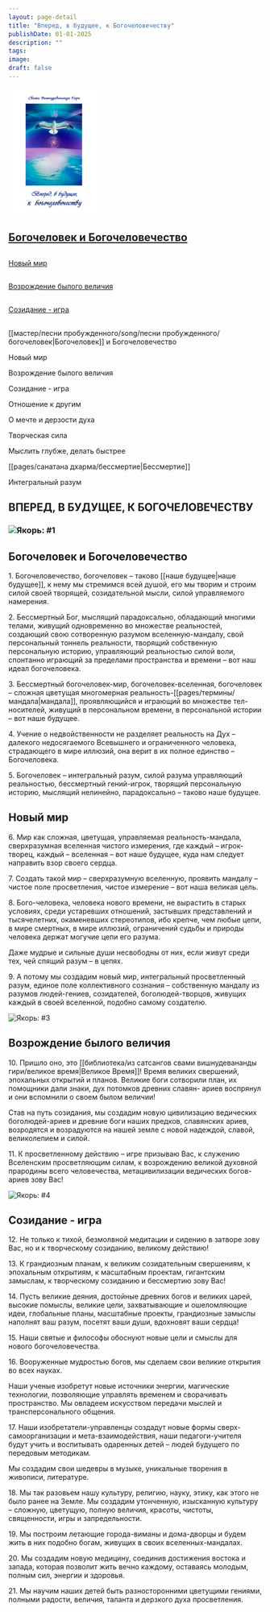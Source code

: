 ```yaml
---
layout: page-detail
title: "Вперед, в будущее, к Богочеловечеству"
publishDate: 01-01-2025
description: ""
tags:
image:
draft: false
---
```


![Вперед, в будущее, к Богочеловечеству](/upload/iblock/b8d/b8da8b16ae7c8507023e923e738f4cd8.jpg)

## 

## [Богочеловек и Богочеловечество](#1)

##   
[Новый мир](#2)

##   
[Возрождение былого величия](#3)

##   
[Созидание - игра](#4)

## 

  
 [[мастер/песни пробужденного/song/песни пробужденного/богочеловек|Богочеловек]] и Богочеловечество  
  
 Новый мир  
  
 Возрождение былого величия  
  
 Созидание - игра  
  
 Отношение к другим  
  
 О мечте и дерзости духа  
  
 Творческая сила  
  
 Мыслить глубже, делать быстрее  
  
 [[pages/санатана дхарма/бессмертие|Бессмертие]]  
  
 Интегральный разум  
  
## 

## ВПЕРЕД, В БУДУЩЕЕ, К БОГОЧЕЛОВЕЧЕСТВУ

### ![](/bitrix/images/1.gif "Якорь: #1")  

## Богочеловек и Богочеловечество

 1\. Богочеловечество, богочеловек – таково [[наше будущее|наше будущее]], к нему мы стремимся всей душой, его мы творим и строим силой своей творящей, созидательной мысли, силой управляемого намерения. 

 2\. Бессмертный Бог, мыслящий парадоксально, обладающий многими телами, живущий одновременно во множестве реальностей, создающий свою сотворенную разумом вселенную-мандалу, свой персональный тоннель реальности, творящий собственную персональную историю, управляющий реальностью силой воли, спонтанно играющий за пределами пространства и времени – вот наш идеал богочеловека. 

 3\. Бессмертный богочеловек-мир, богочеловек-вселенная, богочеловек – сложная цветущая многомерная реальность-[[pages/термины/мандала|мандала]], проявляющийся и играющий во множестве тел-носителей, живущий в персональном времени, в персональной истории – вот наше будущее. 

 4\. Учение о недвойственности не разделяет реальность на Дух – далекого недосягаемого Всевышнего и ограниченного человека, страдающего в мире иллюзий, она верит в их полное единство – Богочеловека. 

 5\. Богочеловек – интегральный разум, силой разума управляющий реальностью, бессмертный гений-игрок, творящий персональную историю, мыслящий нелинейно, парадоксально – таково наше будущее. 

## Новый мир

 6\. Мир как сложная, цветущая, управляемая реальность-мандала, сверхразумная вселенная чистого измерения, где каждый – игрок-творец, каждый – вселенная – вот наше будущее, куда нам следует направить взор своего сердца. 

 7\. Создать такой мир – сверхразумную вселенную, проявить мандалу – чистое поле просветления, чистое измерение – вот наша великая цель. 

 8\. Бого-человека, человека нового времени, не вырастить в старых условиях, среди устаревших отношений, застывших представлений и тысячелетних, окаменевших стереотипов, ибо крепче, чем любые цепи, в мире смертных, в мире иллюзий, ограничений судьбы и природы человека держат могучие цепи его разума. 

 Даже мудрые и сильные души несвободны от них, если живут среди тех, чей спящий разум – в цепях. 

 9\. А потому мы создадим новый мир, интегральный просветленный разум, единое поле коллективного сознания – собственную мандалу из разумов людей-гениев, созидателей, боголюдей-творцов, живущих каждый в своей вселенной, подобно самому создателю. 

![](/bitrix/images/1.gif "Якорь: #3") 

## Возрождение былого величия

 10\. Пришло оно, это [[библиотека/из сатсангов свами вишнудевананды гири/великое время|Великое Время]]! Время великих свершений, эпохальных открытий и планов. Великие боги сотворили план, их помощники дали знаки, дух потомков древних славян- ариев воспрянул и они вспомнили о своем былом величии! 

 Став на путь созидания, мы создадим новую цивилизацию ведических боголюдей-ариев и древние боги наших предков, славянских ариев, возродятся и возрадуются на нашей земле с новой надеждой, славой, великолепием и силой. 

 11\. К просветленному действию – игре призываю Вас, к служению Вселенским просветляющим силам, к возрождению великой духовной прародины всего человечества, метацивилизации ведических богов-ариев зову Вас! 

![](/bitrix/images/1.gif "Якорь: #4") 

## Созидание - игра

 12\. Не только к тихой, безмолвной медитации и сидению в затворе зову Вас, но и к творческому созиданию, великому действию! 

 13\. К грандиозным планам, к великим созидательным свершениям, к эпохальным открытиям, к масштабным проектам, гигантским замыслам, к творческому созиданию и бессмертию зову Вас! 

 14\. Пусть великие деяния, достойные древних богов и великих царей, высокие помыслы, великие цели, захватывающие и ошеломляющие идеи, глобальные планы, масштабные проекты, грандиозные замыслы наполнят ваш разум, посетят ваши души, вдохновят ваши сердца! 

 15\. Наши святые и философы обоснуют новые цели и смыслы для нового богочеловечества. 

 16\. Вооруженные мудростью богов, мы сделаем свои великие открытия во всех науках. 

 Наши ученые изобретут новые источники энергии, магические технологии, позволяющие управлять временем и сворачивать пространство. Мы овладеем искусством передачи мыслей и трансперсонального общения. 

 17\. Наши изобретатели-управленцы создадут новые формы сверх-самоорганизации и мета-взаимодействия, наши педагоги-учителя будут учить и воспитывать одаренных детей – людей будущего по передовым методикам. 

 Мы создадим свои шедевры в музыке, уникальные творения в живописи, литературе. 

 18\. Мы так разовьем нашу культуру, религию, науку, этику, как этого не было ранее на Земле. Мы создадим утонченную, изысканную культуру – сложную, цветущую, полную величия, красоты, чистоты, священности, игры и запредельности. 

 19\. Мы построим летающие города-виманы и дома-дворцы и будем жить в них подобно богам, живущих в своих вселенных-мандалах. 

 20\. Мы создадим новую медицину, соединив достижения востока и запада, которая позволит жить вечно каждому, оставаясь молодым, полным сил, энергии и здоровья. 

 21\. Мы научим наших детей быть разносторонними цветущими гениями, полными радости, величия, таланта и дерзкого духа просветления. 
